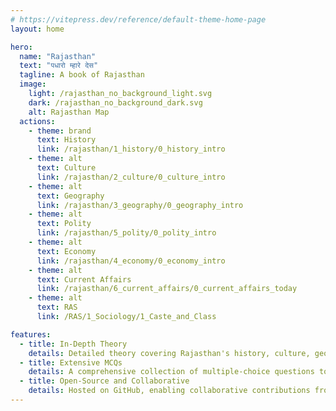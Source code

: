 ```yaml
---
# https://vitepress.dev/reference/default-theme-home-page
layout: home

hero:
  name: "Rajasthan"
  text: "पधारो म्हारे देस"
  tagline: A book of Rajasthan
  image:
    light: /rajasthan_no_background_light.svg
    dark: /rajasthan_no_background_dark.svg
    alt: Rajasthan Map
  actions:
    - theme: brand
      text: History
      link: /rajasthan/1_history/0_history_intro
    - theme: alt
      text: Culture
      link: /rajasthan/2_culture/0_culture_intro
    - theme: alt
      text: Geography
      link: /rajasthan/3_geography/0_geography_intro
    - theme: alt
      text: Polity
      link: /rajasthan/5_polity/0_polity_intro
    - theme: alt
      text: Economy
      link: /rajasthan/4_economy/0_economy_intro
    - theme: alt
      text: Current Affairs
      link: /rajasthan/6_current_affairs/0_current_affairs_today
    - theme: alt
      text: RAS
      link: /RAS/1_Sociology/1_Caste_and_Class

features:
  - title: In-Depth Theory
    details: Detailed theory covering Rajasthan's history, culture, geography, polity, economy, and current affairs, designed for competitive exams.
  - title: Extensive MCQs
    details: A comprehensive collection of multiple-choice questions to practice and master Rajasthan's key topics for exams.
  - title: Open-Source and Collaborative
    details: Hosted on GitHub, enabling collaborative contributions from aspirants and educators to enrich the content.
---
```


<style>
:root {
  --vp-home-hero-name-color: transparent;
  --vp-home-hero-name-background: -webkit-linear-gradient(120deg, #4565d8 40%, #41d1ff);
}

@media (min-width: 640px) {
  :root {
    --vp-home-hero-image-filter: blur(56px);
  }
}

@media (min-width: 960px) {
  :root {
    --vp-home-hero-image-filter: blur(72px);
  }
}
</style>
